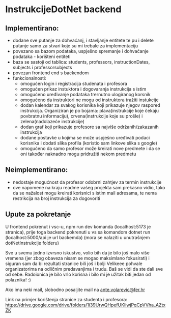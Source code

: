 # InstrukcijeDotNet backend

## Implementirano:
- dodane sve putanje za dohvaćanj, i stavljanje entitete te pu i delete putanje samo za stvari koje su mi trebale za implementaciju
- povezano sa bazom podataka, uspješno spremanje i dohvaćanje podataka - korišteni entiteti
- baza se sastoji od tablica: students, professors, instructionDates, subjects i professorsubjects
- povezan frontend end s backendom
- funkcionalnosti:
   - omogućen login i registracija studenata i profesora
   - omogućen prikaz instuktora i dogovaranja instrukcija s istim
   - omogućeno uređivanje podataka trernutno ulogiranog korsnik
   - omogućeno da instruktori ne mogu od instruktora tražiti instukcije
   - dodan kalendar za svakog korisnika koji prikazuje njegov raspored instrukcija. Organiziran je po bojama: plava(instrukcije koje čekaju povbratnu informaciju), crvena(instrukcije koje su prošle) i zelena(nadolazeće instrukcije)
   - dodan graf koji prikazuje profesore sa najviše održanih/zakazanih instrukcija
   - dodane postavke u kojima se može uspješno uređivati podaci korisnika i dodati slika profila (koristio sam linkove slika s google)
   - omogućeno da samo profesor može kreirati nove predmete i da se oni također naknadno mogu pridružiti nekom predmetu
## Neimplementirano:
   - nedostaje mogućnost da profesor odobrni zahtjev za termin instrukcije
   - ove napomene na kraju readme vašeg projekta sam prekasno vidio, tako da se nažalost mogu kreirati korisnici s istim mail adresama, te nema restrikcija na broj instrukcija za dogovoriti

## Upute za pokretanje
U frontend pokrenut i vsc-u, npm run dev komanda (localhost:5173 je stranica), prije toga backend pokrenuti u vs sa komandom dotnet run (localhost:5000/api je url backemda) (mora se nalaziti u unutrašnjem dotNetInstrukcije folderu)


Sve u svemu jedno izvrsno iskustvo, volio bih da je bilo još malo više vremena (jer zbog obaveza nisam se mogao maksimlano fokusirati) i siguran sam da bi rezultati stranice bili još i bolji
Velikeee pohvale organizatorima na odličnim predavanjima i trudu. Baš se vidi da ste dali sve od sebe. Radoionica je bilo vrlo korisna i bilo mi je užitak biti jedan od polaznika! :)

Ako ima neki mail, slobodno posaljite mail na ante.volarevic@fer.hr

Link na primjer korištenja stranice za studenta i profesora: https://drive.google.com/drive/folders/1i39UrwQHpefUKliwjPqCpVVha_AZtxZK
